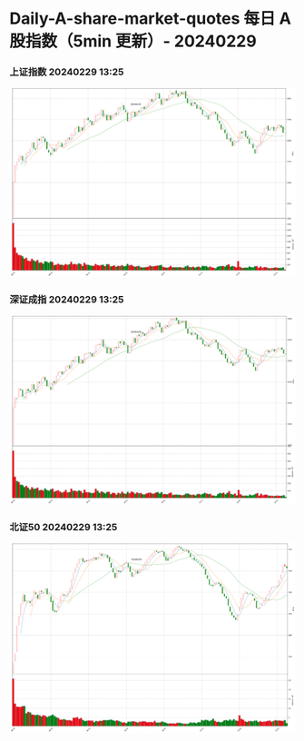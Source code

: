 
# Daily-A-share-market-quotes 每日 A 股指数（5min 更新）- 20240229

### 上证指数 20240229 13:25
![](./fig/2024/2/20240229-sh000001.png)

### 深证成指 20240229 13:25
![](./fig/2024/2/20240229-sz399001.png)

### 北证50 20240229 13:25
![](./fig/2024/2/20240229-bj899050.png)
